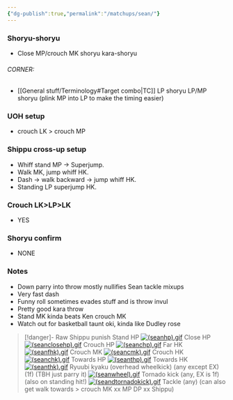 ```yaml
---
{"dg-publish":true,"permalink":"/matchups/sean/"}
---
```


### Shoryu-shoryu
- Close MP/crouch MK shoryu kara-shoryu
###### CORNER: 
- [[General stuff/Terminology#Target combo\|TC]] LP shoryu LP/MP shoryu (plink MP into LP to make the timing easier)
### UOH setup
- crouch LK > crouch MP
### Shippu cross-up setup
- Whiff stand MP -> Superjump.
- Walk MK, jump whiff HK.
- Dash -> walk backward -> jump whiff HK.
- Standing LP superjump HK.
### Crouch LK>LP>LK
- YES
### Shoryu confirm
- NONE
### Notes
- Down parry into throw mostly nullifies Sean tackle mixups
- Very fast dash
- Funny roll sometimes evades stuff and is throw invul
- Pretty good kara throw
- Stand MK kinda beats Ken crouch MK
- Watch out for basketball taunt oki, kinda like Dudley rose

> [!danger]- Raw Shippu punish
> Stand HP
> [![(seanhp).gif](https://wiki.supercombo.gg/images/f/f8/%28seanhp%29.gif)](https://wiki.supercombo.gg/w/File:(seanhp).gif)
> Close HP
> [![(seanclosehp).gif](https://wiki.supercombo.gg/images/c/c6/%28seanclosehp%29.gif)](https://wiki.supercombo.gg/w/File:(seanclosehp).gif)
> Crouch HP
> [![(seanchp).gif](https://wiki.supercombo.gg/images/f/fc/%28seanchp%29.gif)](https://wiki.supercombo.gg/w/File:(seanchp).gif)
> Far HK
> [![(seanfhk).gif](https://wiki.supercombo.gg/images/2/2a/%28seanfhk%29.gif)](https://wiki.supercombo.gg/w/File:(seanfhk).gif)
> Crouch MK
> [![(seancmk).gif](https://wiki.supercombo.gg/images/3/35/%28seancmk%29.gif)](https://wiki.supercombo.gg/w/File:(seancmk).gif)
> Crouch HK
> [![(seanchk).gif](https://wiki.supercombo.gg/images/7/70/%28seanchk%29.gif)](https://wiki.supercombo.gg/w/File:(seanchk).gif)
> Towards HP
> [![(seanthp).gif](https://wiki.supercombo.gg/images/a/af/%28seanthp%29.gif)](https://wiki.supercombo.gg/w/File:(seanthp).gif)
Towards HK
[![(seanthk).gif](https://wiki.supercombo.gg/images/5/52/%28seanthk%29.gif)](https://wiki.supercombo.gg/w/File:(seanthk).gif)
Ryuubi kyaku (overhead wheelkick) (any except EX) (1f)
(TBH just parry it)
[![(seanwheel).gif](https://wiki.supercombo.gg/images/1/1d/%28seanwheel%29.gif)](https://wiki.supercombo.gg/w/File:(seanwheel).gif)
Tornado kick (any, EX is 1f) (also on standing hit!)
[![(seandtornadokick).gif](https://wiki.supercombo.gg/images/8/81/%28seandtornadokick%29.gif)](https://wiki.supercombo.gg/w/File:(seandtornadokick).gif)
Tackle (any) (can also get walk towards > crouch MK xx MP DP xx Shippu)

